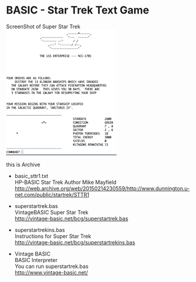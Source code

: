BASIC - Star Trek Text Game
===============

ScreenShot of Super Star Trek <br/>
<img src="https://raw.githubusercontent.com/ohwada/Star_Trek_Text_Game/master/basic/docs/basic_superstartrek.png" width="300" />  <br/>

this is Archive  <br/>

- basic_sttr1.txt  <br/>
HP-BASIC Star Trek Author Mike Mayfield <br/>
http://web.archive.org/web/20150214230559/http://www.dunnington.u-net.com/public/startrek/STTR1 <br/>

- superstartrek.bas  <br/>
VintageBASIC Super Star Trek  <br/>
http://vintage-basic.net/bcg/superstartrek.bas

- superstartrekins.bas  <br/>
Instructions for Super Star Trek  <br/>
http://vintage-basic.net/bcg/superstartrekins.bas

- Vintage BASIC  <br/>
BASIC Interpreter  <br/>
You can run superstartrek.bas  <br/>
http://www.vintage-basic.net/  <br/>

